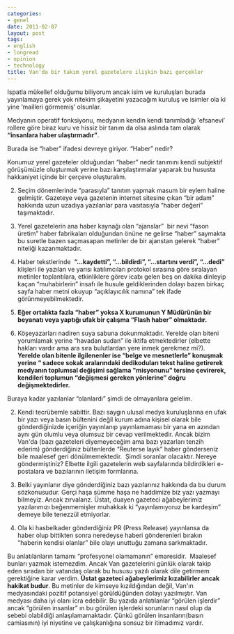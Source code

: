 ```yaml
---
categories:
- genel
date: 2011-02-07
layout: post
tags:
- english
- longread
- opinion
- technology
title: Van'da bir takım yerel gazetelere ilişkin bazı gerçekler
---
```


Ispatla mükellef olduğumu biliyorum ancak isim ve kuruluşları burada yayınlamaya gerek yok nitekim şikayetini yazacağım kuruluş ve isimler ola ki yine ‘mailleri görmemiş’ olsunlar.

  

Medyanın operatif fonksiyonu, medyanın kendin kendi tanımladığı 'efsanevi’ rollere göre biraz kuru ve hissiz bir tanım da olsa aslında tam olarak **“insanlara haber ulaştırmadır”**.

  

Burada ise “haber” ifadesi devreye giriyor. “Haber” nedir?

  

Konumuz yerel gazeteler olduğundan “haber” nedir tanımını kendi subjektif görüşümüzle oluşturmak yerine bazı karşılaştırmalar yaparak bu hususta hakkaniyet içinde bir çerçeve oluşturalım.

  
  

  
2. Seçim dönemlerinde “parasıyla” tanıtım yapmak masum bir eylem haline gelmiştir. Gazeteye veya gazetenin internet sitesine çıkan “bir adam” hakkında uzun uzadıya yazılanlar para vasıtasıyla “haber değeri” taşımaktadır.
  
4. Yerel gazetelerin ana haber kaynağı olan “ajanslar”  bir nevi “fason üretim” haber fabrikaları olduğundan önüne ne gelirse “haber” saymakta bu suretle bazen saçmasapan metinler de bir ajanstan gelerek “haber” niteliği kazanmaktadır.
  
6. Haber tekstlerinde  **“…kaydetti”, “…bildirdi”, “…startını verdi”, “…dedi”** klişleri ile yazılan ve yarısı katılımcıları protokol sırasına göre sıralayan metinler toplantılara, etkinliklere görev icabı gelen beş on dakika dinleyip kaçan “muhabirlerin” insafı ile husule geldiklerinden dolayı bazen birkaç sayfa haber metni okuyup “açıklayıcılık namına” tek ifade görünmeyebilmektedir.
  
8. **Eğer ortalıkta fazla “haber” yoksa X kurumunun Y Müdürünün bir beyanatı veya yaptığı ufak bir çalışma “Flash haber” olmaktadır.**
  
10. Köşeyazarları nadiren suya sabuna dokunmaktadır. Yerelde olan biteni yorumlamak yerine “havadan sudan” ile iktifa etmektedirler (elbette hakları vardır ama ara sıra bulutlardan yere inmek gerekmez mi?). **Yerelde olan bitenle ilgilenenler ise “belge ve mesnetlerle” konuşmak yerine “ sadece sokak aralarındaki dedikoduları tekst haline getirerek medyanın toplumsal değişimi sağlama "misyonunu” tersine çevirerek, kendileri toplumun “değişmesi gereken yönlerine” doğru değişmektedirler.**
  

  

Buraya kadar yazılanlar “olanlardı” şimdi de olmayanlara gelelim.

  
  

  
2. Kendi tecrübemle sabittir. Bazı saygın ulusal medya kuruluşlarına en ufak bir yazı veya basın bültenini değil kurum adına kişisel olarak bile gönderdiğinizde içeriğin yayınlanıp yayınlamaması bir yana en azından aynı gün olumlu veya olumsuz bir cevap verilmektedir. Ancak bizim Van'da (bazı gazeteleri diyemeyeceğim ama bazı yazarları tenzih ederim) gönderdiğiniz bültenlerde “Reuterse layık” haber gönderseniz bile maalesef geri dönülmemektedir.  Şimdi soranlar olacaktır. Nereye göndermiştiniz? Elbette ilgili gazetelerin web sayfalarında bildirdikleri e-postalara ve bazılarının iletişim formlarına.
  
4. Belki yayınlanır diye gönderdiğiniz bazı yazılarınız hakkında da bu durum sözkonusudur. Gerçi haşa sümme haşa ne haddimize biz yazı yazmayı bilmeyiz. Ancak zırvalarız. Üstat, duayen gazeteci ağabeylerimiz yazılarımızı beğenmemişler muhakkak ki “yayınlamıyoruz be kardeşim” demeye bile tenezzül etmiyorlar.
  
6. Ola ki hasbelkader gönderdiğiniz PR (Press Release) yayınlansa da haber olup bittikten sonra neredeyse haberi gönderenleri bırakın “haberin kendisi olanlar” bile olayı unuttuğu zamana sarkmaktadır.
  

  

Bu anlatılanların tamamı “profesyonel olamamanın” emaresidir.  Maalesef bunları yazmak istemezdim. Ancak Van gazetelerini günlük olarak takip eden sıradan bir vatandaş olarak bu hususu yazılı olarak dile getirmem gerektiğine karar verdim. **Üstat gazeteci ağabeylerimiz kızabilirler ancak hakikat budur**. Bu metinler de kimseye kızıldığından değil, Van'ın medyasındaki pozitif potansiyel görüldüğünden dolayı yazılmıştır. Van medyası daha iyi olanı icra edebilir. Bu yazıda anlatılanlar “görülen işlerdir” ancak “görülen insanlar” ın bu görülen işlerdeki sorunların nasıl olup da sebebi olabildiği anlaşılamamaktadır. Çünkü görülen insanların(basın camiasının) iyi niyetine ve çalışkanlığına sonsuz bir itimadımız vardır.
